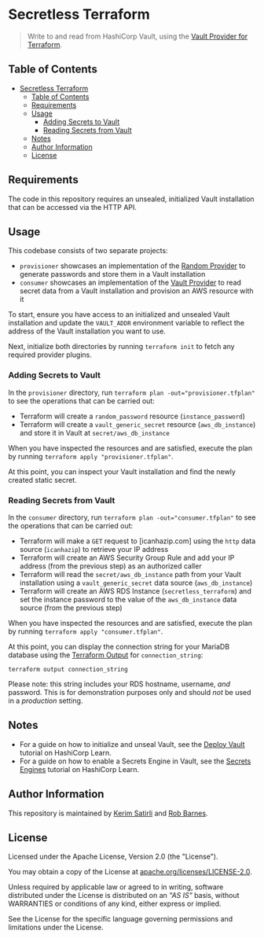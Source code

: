 # Secretless Terraform

> Write to and read from HashiCorp Vault, using the [Vault Provider for Terraform](https://registry.terraform.io/providers/hashicorp/vault/latest).

## Table of Contents

- [Secretless Terraform](#secretless-terraform)
  - [Table of Contents](#table-of-contents)
  - [Requirements](#requirements)
  - [Usage](#usage)
    - [Adding Secrets to Vault](#adding-secrets-to-vault)
    - [Reading Secrets from  Vault](#reading-secrets-from--vault)
  - [Notes](#notes)
  - [Author Information](#author-information)
  - [License](#license)

## Requirements

The code in this repository requires an unsealed, initialized Vault installation that can be accessed via the HTTP API.

## Usage

This codebase consists of two separate projects:

* `provisioner` showcases an implementation of the [Random Provider](https://registry.terraform.io/providers/hashicorp/random/latest) to generate passwords and store them in a Vault installation
* `consumer` showcases an implementation of the [Vault Provider](https://registry.terraform.io/providers/hashicorp/vault/latest) to read secret data from a Vault installation and provision an AWS resource with it

To start, ensure you have access to an initialized and unsealed Vault installation and update the `VAULT_ADDR` environment variable to reflect the address of the Vault installation you want to use.

Next, initialize both directories by running `terraform init` to fetch any required provider plugins.

### Adding Secrets to Vault

In the `provisioner` directory, run `terraform plan -out="provisioner.tfplan"` to see the operations that can be carried out:

* Terraform will create a `random_password` resource (`instance_password`)
* Terraform will create a `vault_generic_secret` resource (`aws_db_instance`) and store it in Vault at `secret/aws_db_instance`

When you have inspected the resources and are satisfied, execute the plan by running `terraform apply "provisioner.tfplan"`.

At this point, you can inspect your Vault installation and find the newly created static secret.

### Reading Secrets from  Vault

In the `consumer` directory, run `terraform plan -out="consumer.tfplan"` to see the operations that can be carried out:

* Terraform will make a `GET` request to [icanhazip.com] using the `http` data source (`icanhazip`) to retrieve your IP address
* Terraform will create an AWS Security Group Rule and add your IP address (from the previous step) as an authorized caller
* Terraform will read the `secret/aws_db_instance` path from your Vault installation using a `vault_generic_secret` data source (`aws_db_instance`)
* Terraform will create an AWS RDS Instance (`secretless_terraform`) and set the instance password to the value of the `aws_db_instance` data source (from the previous step)

When you have inspected the resources and are satisfied, execute the plan by running `terraform apply "consumer.tfplan"`.

At this point, you can display the connection string for your MariaDB database using the [Terraform Output](https://www.terraform.io/docs/configuration/outputs.html) for `connection_string`:

```shell
terraform output connection_string
```

Please note: this string includes your RDS hostname, username, _and_ password. This is for demonstration purposes only and should _not_ be used in a _production_ setting.


## Notes

* For a guide on how to initialize and unseal Vault, see the [Deploy Vault](https://learn.hashicorp.com/tutorials/vault/getting-started-deploy#initializing-the-vault) tutorial on HashiCorp Learn.
* For a guide on how to enable a Secrets Engine in Vault, see the [Secrets Engines](https://learn.hashicorp.com/tutorials/vault/getting-started-secrets-engines#enable-a-secrets-engine) tutorial on HashiCorp Learn.

## Author Information

This repository is maintained by [Kerim Satirli](https://github.com/ksatirli) and [Rob Barnes](https://github.com/devops-rob).

## License

Licensed under the Apache License, Version 2.0 (the "License").

You may obtain a copy of the License at [apache.org/licenses/LICENSE-2.0](http://www.apache.org/licenses/LICENSE-2.0).

Unless required by applicable law or agreed to in writing, software distributed under the License is distributed on an _"AS IS"_ basis, without WARRANTIES or conditions of any kind, either express or implied.

See the License for the specific language governing permissions and limitations under the License.
